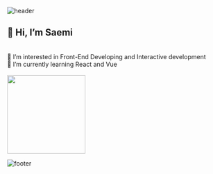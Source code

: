 ![header](https://capsule-render.vercel.app/api?type=waving&color=gradient&height=200&section=header&text=Saemi&fontSize=90&fontColor=FFD700&animation=twinkling)
<h2>👋 Hi, I’m Saemi </h2></br />
👀 I’m interested in Front-End Developing and Interactive development <br /> 
🌱 I’m currently learning React and Vue <br/>
<br/>
<img height="180em" src="https://github-readme-stats.vercel.app/api?username=hsm0104&show_icons=true&hide_border=true&&count_private=true&include_all_commits=true" /><br/>

![footer](https://capsule-render.vercel.app/api?type=wave&color=gradient&height=130&section=footer&fontSize=90)